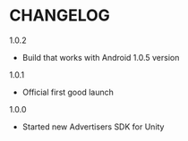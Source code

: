 CHANGELOG
=========


1.0.2
 - Build that works with Android 1.0.5 version

1.0.1
 - Official first good launch

1.0.0
 - Started new Advertisers SDK for Unity
